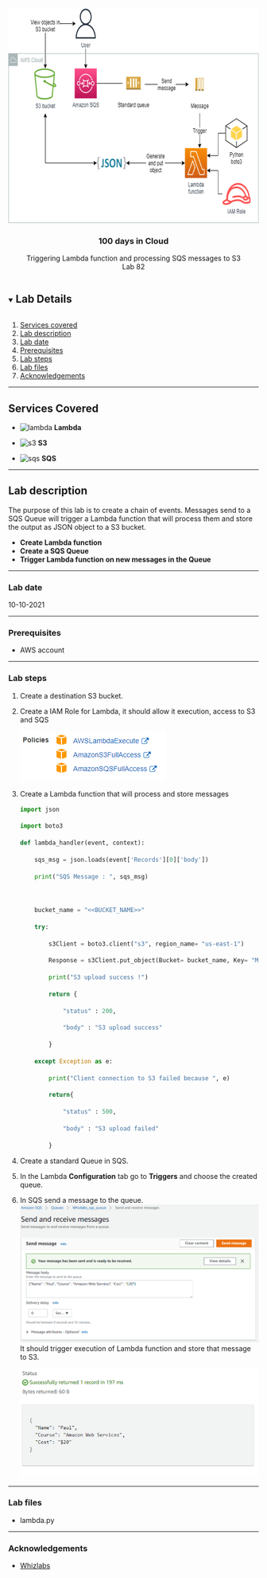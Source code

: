 <br />

<p align="center">
  <a href="img/">
    <img src="img/diagram.png" alt="cloudofthings" width="681" height="431">
  </a>

  <h3 align="center">100 days in Cloud</h3>

<p align="center">
    Triggering Lambda function and processing SQS messages to S3
    <br />
    Lab 82
    <br />
  </p>





</p>

<details open="open">
  <summary><h2 style="display: inline-block">Lab Details</h2></summary>
  <ol>
    <li><a href="#services-covered">Services covered</a>
    <li><a href="#lab-description">Lab description</a></li>
    </li>
    <li><a href="#lab-date">Lab date</a></li>
    <li><a href="#prerequisites">Prerequisites</a></li>    
    <li><a href="#lab-steps">Lab steps</a></li>
    <li><a href="#lab-files">Lab files</a></li>
    <li><a href="#acknowledgements">Acknowledgements</a></li>
  </ol>
</details>

---

## Services Covered
* ![lambda](https://github.com/CloudedThings/100-Days-in-Cloud/blob/main/images/AWS_Lambda.png) **Lambda**

* ![s3](https://github.com/CloudedThings/100-Days-in-Cloud/blob/main/images/S3.png) **S3**

* ![sqs](https://github.com/CloudedThings/100-Days-in-Cloud/blob/main/images/sqs.png) **SQS**

---

## Lab description
The purpose of this lab is to create a chain of events. Messages send to a SQS Queue will trigger a Lambda function that will process them and store the output as JSON object to a S3 bucket.


* **Create Lambda function**
* **Create a SQS Queue**
* **Trigger Lambda function on new messages in the Queue**

---

### Lab date
10-10-2021

---

### Prerequisites
* AWS account

---

### Lab steps
1. Create a destination S3 bucket.

2. Create a IAM Role for Lambda, it should allow it execution, access to S3 and SQS

   ![role](img/lambda.png)

3. Create a Lambda function that will process and store messages

   ```python
   import json
   
   import boto3
   
   def lambda_handler(event, context):
   
       sqs_msg = json.loads(event['Records'][0]['body'])
   
       print("SQS Message : ", sqs_msg)
   
       
   
       bucket_name = "<<BUCKET_NAME>>"
   
       try:
   
           s3Client = boto3.client("s3", region_name= "us-east-1")
   
           Response = s3Client.put_object(Bucket= bucket_name, Key= "Message.json", Body= json.dumps(sqs_msg))
   
           print("S3 upload success !")
   
           return {
   
               "status" : 200,
   
               "body" : "S3 upload success"
   
           }
   
       except Exception as e:
   
           print("Client connection to S3 failed because ", e)
   
           return{
   
               "status" : 500,
   
               "body" : "S3 upload failed"
   
           }
   ```

4. Create a standard Queue in SQS.

5. In the Lambda **Configuration** tab go to **Triggers** and choose the created queue.

6. In SQS send a message to the queue.
![sqs](img/message.png)
 It should trigger execution of Lambda function and store that message to S3.

   ![s3](img/s3.png)


---
### Lab files

* lambda.py

---

### Acknowledgements

* [Whizlabs](https://play.whizlabs.com/site/task_details?lab_type=1&task_id=54&quest_id=36)

